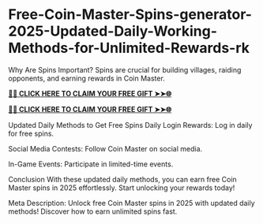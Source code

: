 # Free-Coin-Master-Spins-generator-2025-Updated-Daily-Working-Methods-for-Unlimited-Rewards-rk
Why Are Spins Important?
Spins are crucial for building villages, raiding opponents, and earning rewards in Coin Master.

**[🌟✨ CLICK HERE TO CLAIM YOUR FREE GIFT ➤➤🌐](https://progiftzone.com/Coin%20Master/)**

**[🌟✨ CLICK HERE TO CLAIM YOUR FREE GIFT ➤➤🌐](https://progiftzone.com/Coin%20Master/)**


Updated Daily Methods to Get Free Spins
Daily Login Rewards: Log in daily for free spins.

Social Media Contests: Follow Coin Master on social media.

In-Game Events: Participate in limited-time events.

Conclusion
With these updated daily methods, you can earn free Coin Master spins in 2025 effortlessly. Start unlocking your rewards today!

Meta Description:
Unlock free Coin Master spins in 2025 with updated daily methods! Discover how to earn unlimited spins fast.
